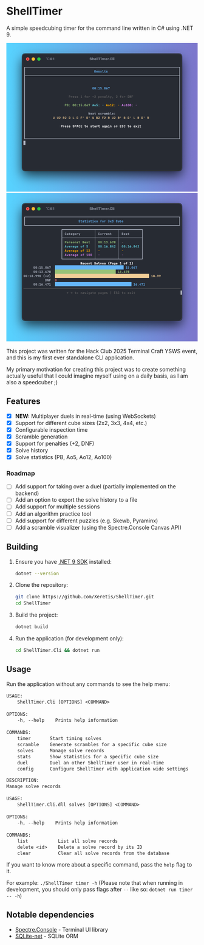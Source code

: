 # ShellTimer

A simple speedcubing timer for the command line written in C# using .NET 9.

![timer.png](Assets/timer.png)
![stats.png](Assets/stats.png)

This project was written for the Hack Club 2025 Terminal Craft YSWS event, and this is my first ever standalone CLI application.

My primary motivation for creating this project was to create something actually useful that I could imagine myself using on a daily basis, as I am also a speedcuber ;)

## Features

- [x] **NEW:** Multiplayer duels in real-time (using WebSockets)
- [x] Support for different cube sizes (2x2, 3x3, 4x4, etc.)
- [x] Configurable inspection time
- [x] Scramble generation
- [x] Support for penalties (+2, DNF)
- [x] Solve history
- [x] Solve statistics (PB, Ao5, Ao12, Ao100)

### Roadmap

- [ ] Add support for taking over a duel (partially implemented on the backend)
- [ ] Add an option to export the solve history to a file
- [ ] Add support for multiple sessions
- [ ] Add an algorithm practice tool
- [ ] Add support for different puzzles (e.g. Skewb, Pyraminx)
- [ ] Add a scramble visualizer (using the Spectre.Console Canvas API)

## Building

1. Ensure you have [.NET 9 SDK](https://dotnet.microsoft.com/en-us/download/dotnet/9.0) installed:
   ```bash
   dotnet --version
   ```

2. Clone the repository:
   ```bash
   git clone https://github.com/Xeretis/ShellTimer.git
   cd ShellTimer
   ```

3. Build the project:
   ```bash
   dotnet build
   ```

4. Run the application (for development only):
   ```bash
   cd ShellTimer.Cli && dotnet run
   ```

## Usage

Run the application without any commands to see the help menu:

```
USAGE:
    ShellTimer.Cli [OPTIONS] <COMMAND>

OPTIONS:
    -h, --help    Prints help information

COMMANDS:
    timer       Start timing solves
    scramble    Generate scrambles for a specific cube size
    solves      Manage solve records
    stats       Show statistics for a specific cube size
    duel        Duel an other ShellTimer user in real-time
    config      Configure ShellTimer with application wide settings
```

```
DESCRIPTION:
Manage solve records

USAGE:
    ShellTimer.Cli.dll solves [OPTIONS] <COMMAND>

OPTIONS:
    -h, --help    Prints help information

COMMANDS:
    list           List all solve records
    delete <id>    Delete a solve record by its ID
    clear          Clear all solve records from the database
```

If you want to know more about a specific command, pass the `help` flag to it.

For example: `./ShellTimer timer -h` (Please note that when running in development, you should only pass flags after `--` like so: `dotnet run timer -- -h`)

## Notable dependencies

- [Spectre.Console](https://spectreconsole.net/) - Terminal UI library
- [SQLite-net](https://github.com/praeclarum/sqlite-net) - SQLite ORM
